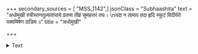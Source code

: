 +++
secondary_sources = [ "MSS_1142",]
jsonClass = "Subhaashita"
text = "अधोमुखी स्त्रीस्तनतुल्यताप्तये प्रतप्य तीव्रं सुमहत्तरं तपः।  \nयदा न तामाप तदा हृदि स्फुटं विदीर्यते पक्वमिषेण दाडिमः॥"
title = "अधोमुखी"

+++

<details><summary>Text</summary>

अधोमुखी स्त्रीस्तनतुल्यताप्तये प्रतप्य तीव्रं सुमहत्तरं तपः।  
यदा न तामाप तदा हृदि स्फुटं विदीर्यते पक्वमिषेण दाडिमः॥
</details>
